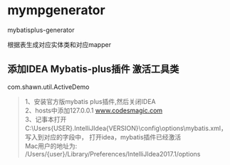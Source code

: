 # mympgenerator
mybatisplus-generator

根据表生成对应实体类和对应mapper

## 添加IDEA Mybatis-plus插件 激活工具类
com.shawn.util.ActiveDemo

> 1、安装官方版mybatis plus插件,然后关闭IDEA  
> 2、hosts中添加127.0.0.1 www.codesmagic.com  
> 3、记事本打开C:\Users\{USER}\.IntelliJIdea{VERSION}\config\options\mybatis.xml，写入到对应的字段中，
 打开idea，mybatis插件已经激活  
> Mac用户的地址为: /Users/{user}/Library/Preferences/IntelliJIdea2017.1/options

